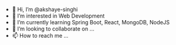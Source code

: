 - 👋 Hi, I’m @akshaye-singhi
- 👀 I’m interested in Web Development  
- 🌱 I’m currently learning Spring Boot, React, MongoDB, NodeJS
- 💞️ I’m looking to collaborate on ...
- 📫 How to reach me ...

<!---
akshaye-singhi/akshaye-singhi is a ✨ special ✨ repository because its `README.md` (this file) appears on your GitHub profile.
You can click the Preview link to take a look at your changes.
--->
